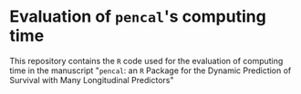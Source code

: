 # Evaluation of `pencal`'s computing time

This repository contains the `R` code used for the evaluation of computing time in the manuscript "`pencal`: an `R` Package for the Dynamic Prediction of Survival with Many Longitudinal Predictors"
